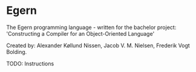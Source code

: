 # Egern
The Egern programming language - written for the bachelor project: 'Constructing a Compiler for an Object-Oriented Language'

Created by: Alexander Køllund Nissen, Jacob V. M. Nielsen, Frederik Vogt Bolding.

TODO: Instructions
